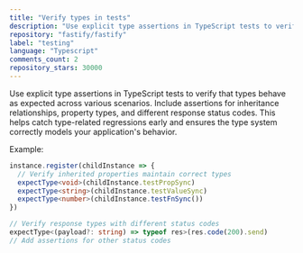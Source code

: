 ```yaml
---
title: "Verify types in tests"
description: "Use explicit type assertions in TypeScript tests to verify that types behave as expected across various scenarios. Include assertions for inheritance relationships, property types, and different response status codes."
repository: "fastify/fastify"
label: "testing"
language: "Typescript"
comments_count: 2
repository_stars: 30000
---
```


Use explicit type assertions in TypeScript tests to verify that types behave as expected across various scenarios. Include assertions for inheritance relationships, property types, and different response status codes. This helps catch type-related regressions early and ensures the type system correctly models your application's behavior.

Example:
```ts
instance.register(childInstance => {
  // Verify inherited properties maintain correct types
  expectType<void>(childInstance.testPropSync)
  expectType<string>(childInstance.testValueSync)
  expectType<number>(childInstance.testFnSync())
})

// Verify response types with different status codes
expectType<(payload?: string) => typeof res>(res.code(200).send)
// Add assertions for other status codes
```